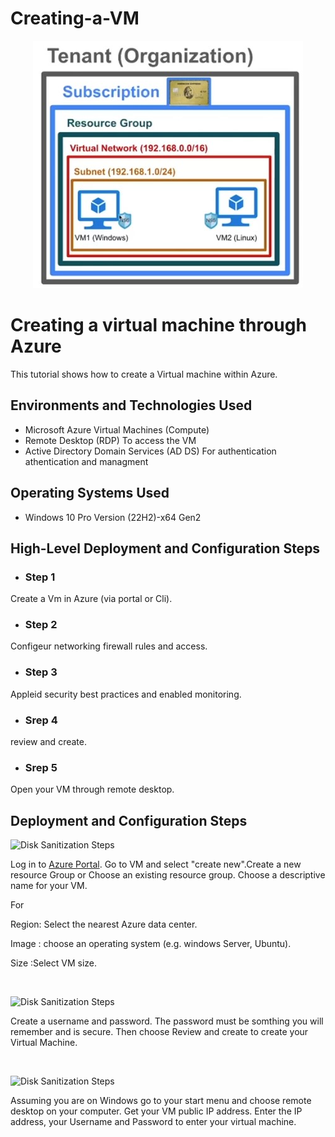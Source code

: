 # Creating-a-VM
<p align="center">
<img src="vm.jpg" alt="VM Diagram"/>
</p>

<h1>Creating a virtual machine through Azure</h1>
This tutorial shows how to create a Virtual machine within Azure.<br />

<h2>Environments and Technologies Used</h2>

- Microsoft Azure Virtual Machines (Compute)
- Remote Desktop (RDP) To access the VM
- Active Directory Domain Services (AD DS) For authentication athentication and managment

<h2>Operating Systems Used </h2>

- Windows 10 Pro Version (22H2)-x64 Gen2

<h2>High-Level Deployment and Configuration Steps</h2>

- <h3>Step 1</h3>
Create a Vm in Azure (via portal or Cli).
- <h3>Step 2</h3>
Configeur networking firewall rules and access.
- <h3>Step 3</h3>
Appleid security best practices and enabled monitoring. 
- <h3>Srep 4</h3>
review and create.
- <h3>Srep 5</h3> 
Open your VM through remote desktop.

<h2>Deployment and Configuration Steps</h2>

<p>

<img src="https://i.imgur.com/DJmEXEB.png" height="80%" width="80%" alt="Disk Sanitization Steps"/>
</p>
<p>
Log in to <a
            href="https://azure.microsoft.com/en-us/get-started/azure-portal">Azure Portal</a>. Go to VM and select "create new".Create a new resource Group or Choose an existing resource group. Choose a descriptive name for your VM. 
 <p> For </p>
 <p>Region: Select the nearest Azure data center.</p>
 <p>Image : choose an operating system (e.g. windows Server, Ubuntu).</p> 
  Size  :Select VM size.
</p>
<br />

<p>
<img src="https://i.imgur.com/DJmEXEB.png" height="80%" width="80%" alt="Disk Sanitization Steps"/>
</p>
<p>
Create a username and password. The password must be somthing you will remember and is secure. Then choose Review and create to create your Virtual Machine.
</p>
<br />

<p>
<img src="https://i.imgur.com/DJmEXEB.png" height="80%" width="80%" alt="Disk Sanitization Steps"/>
</p>
<p>
Assuming you are on Windows go to your start menu and choose remote desktop on your computer. Get your VM public IP address. Enter the IP address, your Username and Password to enter your virtual machine.
</p>
<br />

